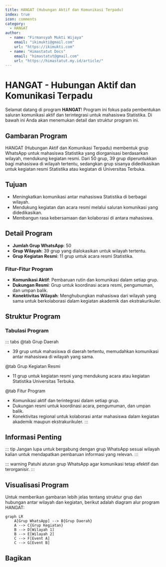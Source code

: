 ```yaml
--- 
title: HANGAT (Hubungan Aktif dan Komunikasi Terpadu)
index: true
icon: comments
category:
  - HANGAT
author:
  - name: "Firmansyah Mukti Wijaya"
    email: "ikimukti@gmail.com"
    url: "https://ikimukti.com"
  - name: "Himastatut Docs"
    email: "himastatut@gmail.com"
    url: "https://himastatut.my.id/article/"
--- 
```


# HANGAT - Hubungan Aktif dan Komunikasi Terpadu

Selamat datang di program **HANGAT**! Program ini fokus pada pembentukan saluran komunikasi aktif dan terintegrasi untuk mahasiswa Statistika. Di bawah ini Anda akan menemukan detail dan struktur program ini.

## Gambaran Program

HANGAT (Hubungan Aktif dan Komunikasi Terpadu) membentuk grup WhatsApp untuk mahasiswa Statistika yang diorganisasi berdasarkan wilayah, mendukung kegiatan resmi. Dari 50 grup, 39 grup diperuntukkan bagi mahasiswa di wilayah tertentu, sedangkan grup sisanya didedikasikan untuk kegiatan resmi Statistika atau kegiatan di Universitas Terbuka.

## Tujuan
- Meningkatkan komunikasi antar mahasiswa Statistika di berbagai wilayah.
- Mendukung kegiatan dan acara resmi melalui saluran komunikasi yang didedikasikan.
- Membangun rasa kebersamaan dan kolaborasi di antara mahasiswa.

## Detail Program
- **Jumlah Grup WhatsApp**: 50
- **Grup Wilayah**: 39 grup yang dialokasikan untuk wilayah tertentu.
- **Grup Kegiatan Resmi**: 11 grup untuk acara resmi Statistika.

### Fitur-Fitur Program
- **Komunikasi Aktif**: Pembaruan rutin dan komunikasi dalam setiap grup.
- **Dukungan Resmi**: Grup untuk koordinasi acara resmi, pengumuman, dan umpan balik.
- **Konektivitas Wilayah**: Menghubungkan mahasiswa dari wilayah yang sama untuk berkolaborasi dalam kegiatan akademik dan ekstrakurikuler.

## Struktur Program
<Catalog />

### Tabulasi Program

::: tabs
@tab Grup Daerah
- 39 grup untuk mahasiswa di daerah tertentu, memudahkan komunikasi antar mahasiswa di wilayah yang sama.

@tab Grup Kegiatan Resmi
- 11 grup untuk kegiatan resmi yang mendukung acara atau kegiatan Statistika Universitas Terbuka.

@tab Fitur Program
- Komunikasi aktif dan terintegrasi dalam setiap grup.
- Dukungan resmi untuk koordinasi acara, pengumuman, dan umpan balik.
- Konektivitas regional untuk kolaborasi antar mahasiswa dalam kegiatan akademik maupun ekstrakurikuler.
:::

## Informasi Penting

::: tip
Jangan lupa untuk bergabung dengan grup WhatsApp sesuai wilayah kalian untuk mendapatkan pembaruan informasi yang relevan.
:::

::: warning
Patuhi aturan grup WhatsApp agar komunikasi tetap efektif dan terorganisir.
:::

## Visualisasi Program

Untuk memberikan gambaran lebih jelas tentang struktur grup dan hubungan antar wilayah dan kegiatan, berikut adalah diagram alur program HANGAT:

```mermaid
graph LR
    A[Grup WhatsApp] --> B{Grup Daerah}
    A --> C{Grup Kegiatan}
    B --> D[Wilayah 1]
    B --> E[Wilayah 2]
    C --> F[Event A]
    C --> G[Event B]
```

## Bagikan
<Share colorful />
<GitContributors />
<GitChangelog />